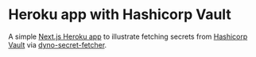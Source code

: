 # Heroku app with Hashicorp Vault

A simple [Next.js Heroku app](https://github.com/mars/heroku-nextjs) to illustrate fetching secrets from [Hashicorp Vault](https://www.vaultproject.io) via [dyno-secret-fetcher](https://github.com/mars/dyno-secret-fetcher).

